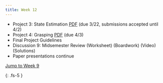 ```yaml
---
title: Week 12
---
```


- Project 3: State Estimation [PDF](https://ucb-ee106.github.io/106b-sp24site/assets/proj/proj3.pdf) (due 3/22, submissions accepted until 4/2)
- Project 4: Grasping [PDF](https://ucb-ee106.github.io/106b-sp24site/assets/proj/proj4.pdf) (due 4/3)
- Final Project Guidelines
- Discussion 9: Midsemester Review (Worksheet) (Boardwork) (Video) (Solutions)
- Paper presentations continue

<a href="#Week9">Jump to Week 9 </a>

{: .fs-5 }
